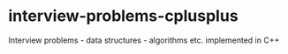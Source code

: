 interview-problems-cplusplus
============================

Interview problems - data structures - algorithms etc. implemented in C++
